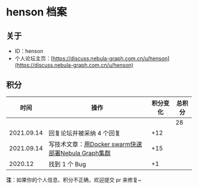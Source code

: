 # henson 档案

## 关于

- ID：henson
- 个人论坛主页：[https://discuss.nebula-graph.com.cn/u/henson](https://discuss.nebula-graph.com.cn/u/henson)

## 积分

| 时间 | 操作 | 积分变化 | 总积分  |
| --- | --- | --- | --- |
|  |  |  | 28 |
| 2021.09.14 | 回复论坛并被采纳 4 个回复 | +12 |  |
| 2021.09.14 | 写技术文章：[用Docker swarm快速部署Nebula Graph集群](https://discuss.nebula-graph.com.cn/t/topic/1388)​ ​| +15 |  |
| 2020.12 | 找到 1 个 Bug | +1 |  |


**注**：如果你的个人信息、积分不正确，欢迎提交 pr 来修复~